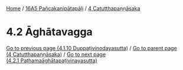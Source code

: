 
[Home](/) / [16A5 Pañcakanipātapāḷi](../../16A5.md) / [4 Catutthapaṇṇāsaka](../4.md)

# 4.2 Āghātavagga


[Go to previous page (4.1.10 Duppaṭivinodayasutta)](4.1/4.1.10.md) / [Go to parent page (4 Catutthapaṇṇāsaka)](../4.md) / [Go to next page (4.2.1 Paṭhamaāghātapaṭivinayasutta)](4.2/4.2.1.md)


